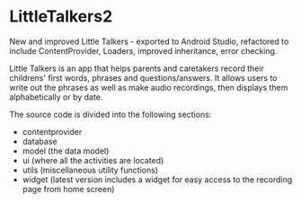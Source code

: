 # LittleTalkers2
New and improved Little Talkers - exported to Android Studio, refactored to include ContentProvider, Loaders, improved inheritance, error checking.

Little Talkers is an app that helps parents and caretakers record their childrens' first words, phrases and questions/answers.  It allows users to write out the phrases as well as make audio recordings, then displays them alphabetically or by date. 

The source code is divided into the following sections:
- contentprovider
- database 
- model (the data model)
- ui (where all the activities are located)
- utils (miscellaneous utility functions)
- widget (latest version includes a widget for easy access to the recording page from home screen)
